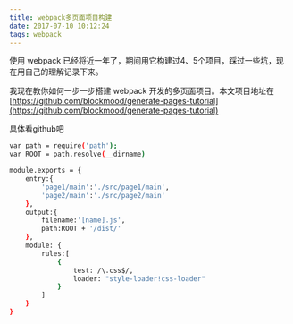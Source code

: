 ```yaml
---
title: webpack多页面项目构建
date: 2017-07-10 10:12:24
tags: webpack
---
```


使用 webpack 已经将近一年了，期间用它构建过4、5个项目，踩过一些坑，现在用自己的理解记录下来。

我现在教你如何一步一步搭建 webpack 开发的多页面项目。本文项目地址在 [https://github.com/blockmood/generate-pages-tutorial](https://github.com/blockmood/generate-pages-tutorial)

具体看github吧

``` bash
var path = require('path');
var ROOT = path.resolve(__dirname)

module.exports = {
	entry:{
		'page1/main':'./src/page1/main',
		'page2/main':'./src/page2/main'
	},
	output:{
		filename:'[name].js',
		path:ROOT + '/dist/'
	},
	module: {
		rules:[
			{
                test: /\.css$/,
                loader: "style-loader!css-loader"
            }
		]
	}
}
```